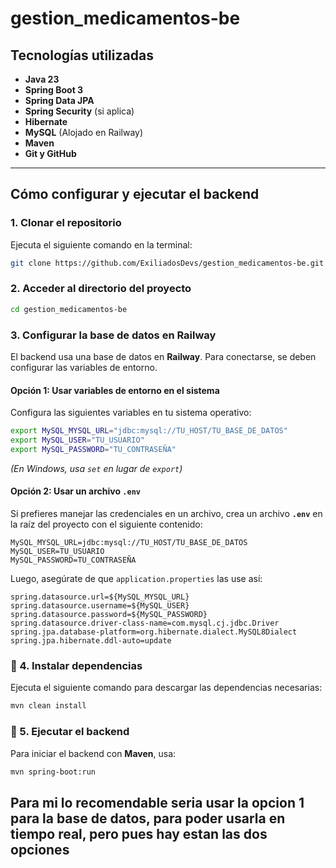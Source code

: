 # gestion_medicamentos-be

## Tecnologías utilizadas

- **Java 23**
- **Spring Boot 3**
- **Spring Data JPA**
- **Spring Security** (si aplica)
- **Hibernate**
- **MySQL** (Alojado en Railway)
- **Maven**
- **Git y GitHub**

---

##  Cómo configurar y ejecutar el backend

###  1. Clonar el repositorio
Ejecuta el siguiente comando en la terminal:
```bash
git clone https://github.com/ExiliadosDevs/gestion_medicamentos-be.git
```

###  2. Acceder al directorio del proyecto
```bash
cd gestion_medicamentos-be
```

###  3. Configurar la base de datos en Railway
El backend usa una base de datos en **Railway**. Para conectarse, se deben configurar las variables de entorno.

#### **Opción 1: Usar variables de entorno en el sistema**
Configura las siguientes variables en tu sistema operativo:
```bash
export MySQL_MYSQL_URL="jdbc:mysql://TU_HOST/TU_BASE_DE_DATOS"
export MySQL_USER="TU_USUARIO"
export MySQL_PASSWORD="TU_CONTRASEÑA"
```
*(En Windows, usa `set` en lugar de `export`)*

#### **Opción 2: Usar un archivo `.env`**
Si prefieres manejar las credenciales en un archivo, crea un archivo **`.env`** en la raíz del proyecto con el siguiente contenido:
```
MySQL_MYSQL_URL=jdbc:mysql://TU_HOST/TU_BASE_DE_DATOS
MySQL_USER=TU_USUARIO
MySQL_PASSWORD=TU_CONTRASEÑA
```
Luego, asegúrate de que `application.properties` las use así:
```properties
spring.datasource.url=${MySQL_MYSQL_URL}
spring.datasource.username=${MySQL_USER}
spring.datasource.password=${MySQL_PASSWORD}
spring.datasource.driver-class-name=com.mysql.cj.jdbc.Driver
spring.jpa.database-platform=org.hibernate.dialect.MySQL8Dialect
spring.jpa.hibernate.ddl-auto=update
```

### 📌 4. Instalar dependencias
Ejecuta el siguiente comando para descargar las dependencias necesarias:
```bash
mvn clean install
```

### 📌 5. Ejecutar el backend
Para iniciar el backend con **Maven**, usa:
```bash
mvn spring-boot:run
```

## Para mi lo recomendable seria usar la opcion 1 para la base de datos, para poder usarla en tiempo real, pero pues hay estan las dos opciones

